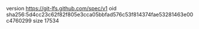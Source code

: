 version https://git-lfs.github.com/spec/v1
oid sha256:5d4cc23c62f82f805e3cca05bbfad576c53f814374fae53281463e00c4760299
size 17534
